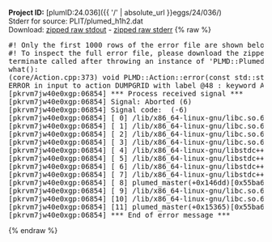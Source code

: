 **Project ID:** [plumID:24.036]({{ '/' | absolute_url }}eggs/24/036/)  
Stderr for source:  PLIT/plumed_h1h2.dat   
Download: [zipped raw stdout](plumed_h1h2.dat.plumed_master.stdout.txt.zip) - [zipped raw stderr](plumed_h1h2.dat.plumed_master.stderr.txt.zip) 
{% raw %}
<pre>
#! Only the first 1000 rows of the error file are shown below
#! To inspect the full error file, please download the zipped raw stderr file above
terminate called after throwing an instance of 'PLMD::Plumed::ExceptionError'
what():
(core/Action.cpp:373) void PLMD::Action::error(const std::string&) const
ERROR in input to action DUMPGRID with label @48 : keyword ARG is compulsory for this action
[pkrvm7jw40e0xgp:06854] *** Process received signal ***
[pkrvm7jw40e0xgp:06854] Signal: Aborted (6)
[pkrvm7jw40e0xgp:06854] Signal code:  (-6)
[pkrvm7jw40e0xgp:06854] [ 0] /lib/x86_64-linux-gnu/libc.so.6(+0x45330)[0x7f7b8bc45330]
[pkrvm7jw40e0xgp:06854] [ 1] /lib/x86_64-linux-gnu/libc.so.6(pthread_kill+0x11c)[0x7f7b8bc9eb2c]
[pkrvm7jw40e0xgp:06854] [ 2] /lib/x86_64-linux-gnu/libc.so.6(gsignal+0x1e)[0x7f7b8bc4527e]
[pkrvm7jw40e0xgp:06854] [ 3] /lib/x86_64-linux-gnu/libc.so.6(abort+0xdf)[0x7f7b8bc288ff]
[pkrvm7jw40e0xgp:06854] [ 4] /lib/x86_64-linux-gnu/libstdc++.so.6(+0xa5ff5)[0x7f7b8c0a5ff5]
[pkrvm7jw40e0xgp:06854] [ 5] /lib/x86_64-linux-gnu/libstdc++.so.6(+0xbb0da)[0x7f7b8c0bb0da]
[pkrvm7jw40e0xgp:06854] [ 6] /lib/x86_64-linux-gnu/libstdc++.so.6(_ZSt10unexpectedv+0x0)[0x7f7b8c0a5a55]
[pkrvm7jw40e0xgp:06854] [ 7] /lib/x86_64-linux-gnu/libstdc++.so.6(+0xa5a6f)[0x7f7b8c0a5a6f]
[pkrvm7jw40e0xgp:06854] [ 8] plumed_master(+0x146dd)[0x55ba6f75d6dd]
[pkrvm7jw40e0xgp:06854] [ 9] /lib/x86_64-linux-gnu/libc.so.6(+0x2a1ca)[0x7f7b8bc2a1ca]
[pkrvm7jw40e0xgp:06854] [10] /lib/x86_64-linux-gnu/libc.so.6(__libc_start_main+0x8b)[0x7f7b8bc2a28b]
[pkrvm7jw40e0xgp:06854] [11] plumed_master(+0x15365)[0x55ba6f75e365]
[pkrvm7jw40e0xgp:06854] *** End of error message ***
</pre>
{% endraw %}
